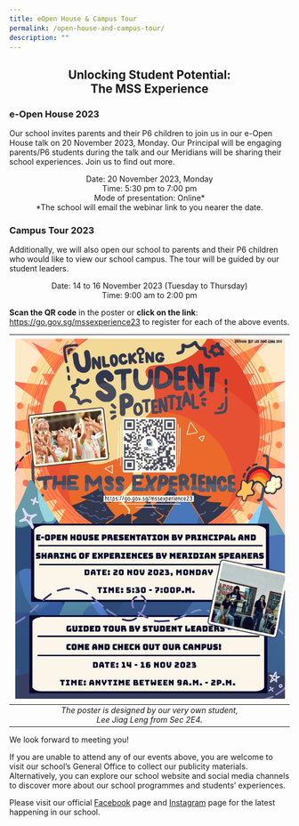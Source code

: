 ```yaml
---
title: eOpen House & Campus Tour
permalink: /open-house-and-campus-tour/
description: ""
---
```

## <p align="center">Unlocking Student Potential: <br>The MSS Experience </p>

### e-Open House 2023

Our school invites parents and their P6 children to join us in our e-Open House talk on 20 November 2023, Monday. Our Principal will be engaging parents/P6 students during the talk and our Meridians will be sharing their school experiences. Join us to find out more. 

<p align="center">Date: 20 November 2023, Monday
<br> Time: 5:30 pm to 7:00 pm
<br>Mode of presentation: Online*
<br> *The school will email the webinar link to you nearer the date. </p>

### Campus Tour 2023

Additionally, we will also open our school to parents and their P6 children who would like to view our school campus. The tour will be guided by our student leaders. 

<p align="center"> Date: 14 to 16 November 2023 (Tuesday to Thursday)
<br> Time: 9:00 am to 2:00 pm </p>

**Scan the QR code** in the poster or **click on the link**: https://go.gov.sg/mssexperience23 to register for each of the above events.

|![](/images/Homepage%20and%20Logos/open%20house%20poster.jpg)|
|:---:|
| *The poster is designed by our very own student, <br>Lee Jiag Leng from Sec 2E4.* |

We look forward to meeting you!

If you are unable to attend any of our events above, you are welcome to visit our school’s General Office to collect our publicity materials. Alternatively, you can explore our school website and social media channels to discover more about our school programmes and students’ experiences. 

Please visit our official [Facebook](https://www.facebook.com/meridiansec/) page and [Instagram](https://www.instagram.com/meridian_sec/) page for the latest happening in our school.